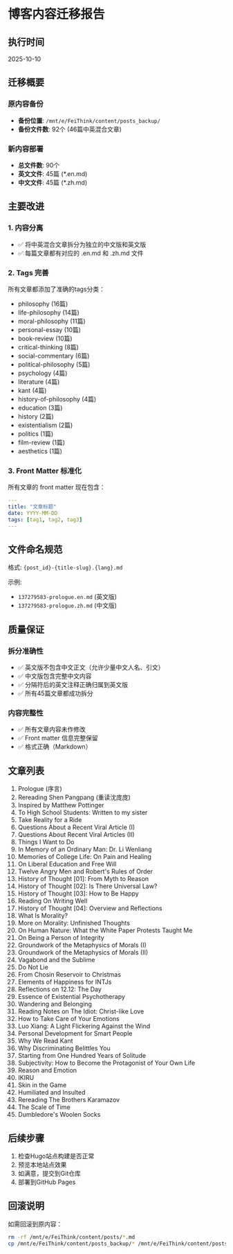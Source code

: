 # 博客内容迁移报告

## 执行时间
2025-10-10

## 迁移概要

### 原内容备份
- **备份位置**: `/mnt/e/FeiThink/content/posts_backup/`
- **备份文件数**: 92个 (46篇中英混合文章)

### 新内容部署
- **总文件数**: 90个
- **英文文件**: 45篇 (*.en.md)
- **中文文件**: 45篇 (*.zh.md)

## 主要改进

### 1. 内容分离
- ✅ 将中英混合文章拆分为独立的中文版和英文版
- ✅ 每篇文章都有对应的 .en.md 和 .zh.md 文件

### 2. Tags 完善
所有文章都添加了准确的tags分类：
- philosophy (16篇)
- life-philosophy (14篇)
- moral-philosophy (11篇)
- personal-essay (10篇)
- book-review (10篇)
- critical-thinking (8篇)
- social-commentary (6篇)
- political-philosophy (5篇)
- psychology (4篇)
- literature (4篇)
- kant (4篇)
- history-of-philosophy (4篇)
- education (3篇)
- history (2篇)
- existentialism (2篇)
- politics (1篇)
- film-review (1篇)
- aesthetics (1篇)

### 3. Front Matter 标准化
所有文章的 front matter 现在包含：
```yaml
---
title: "文章标题"
date: YYYY-MM-DD
tags: [tag1, tag2, tag3]
---
```

## 文件命名规范

格式: `{post_id}-{title-slug}.{lang}.md`

示例:
- `137279583-prologue.en.md` (英文版)
- `137279583-prologue.zh.md` (中文版)

## 质量保证

### 拆分准确性
- ✅ 英文版不包含中文正文（允许少量中文人名、引文）
- ✅ 中文版包含完整中文内容
- ✅ 分隔符后的英文注释正确归属到英文版
- ✅ 所有45篇文章都成功拆分

### 内容完整性
- ✅ 所有文章内容未作修改
- ✅ Front matter 信息完整保留
- ✅ 格式正确（Markdown）

## 文章列表

1. Prologue (序言)
2. Rereading Shen Pangpang (重读沈庞庞)
3. Inspired by Matthew Pottinger
4. To High School Students: Written to my sister
5. Take Reality for a Ride
6. Questions About a Recent Viral Article (I)
7. Questions About Recent Viral Articles (II)
8. Things I Want to Do
9. In Memory of an Ordinary Man: Dr. Li Wenliang
10. Memories of College Life: On Pain and Healing
11. On Liberal Education and Free Will
12. Twelve Angry Men and Robert's Rules of Order
13. History of Thought [01]: From Myth to Reason
14. History of Thought [02]: Is There Universal Law?
15. History of Thought [03]: How to Be Happy
16. Reading On Writing Well
17. History of Thought [04]: Overview and Reflections
18. What Is Morality?
19. More on Morality: Unfinished Thoughts
20. On Human Nature: What the White Paper Protests Taught Me
21. On Being a Person of Integrity
22. Groundwork of the Metaphysics of Morals (I)
23. Groundwork of the Metaphysics of Morals (II)
24. Vagabond and the Sublime
25. Do Not Lie
26. From Chosin Reservoir to Christmas
27. Elements of Happiness for INTJs
28. Reflections on 12.12: The Day
29. Essence of Existential Psychotherapy
30. Wandering and Belonging
31. Reading Notes on The Idiot: Christ-like Love
32. How to Take Care of Your Emotions
33. Luo Xiang: A Light Flickering Against the Wind
34. Personal Development for Smart People
35. Why We Read Kant
36. Why Discriminating Belittles You
37. Starting from One Hundred Years of Solitude
38. Subjectivity: How to Become the Protagonist of Your Own Life
39. Reason and Emotion
40. IKIRU
41. Skin in the Game
42. Humiliated and Insulted
43. Rereading The Brothers Karamazov
44. The Scale of Time
45. Dumbledore's Woolen Socks

## 后续步骤

1. 检查Hugo站点构建是否正常
2. 预览本地站点效果
3. 如满意，提交到Git仓库
4. 部署到GitHub Pages

## 回滚说明

如需回滚到原内容：
```bash
rm -rf /mnt/e/FeiThink/content/posts/*.md
cp /mnt/e/FeiThink/content/posts_backup/* /mnt/e/FeiThink/content/posts/
```
